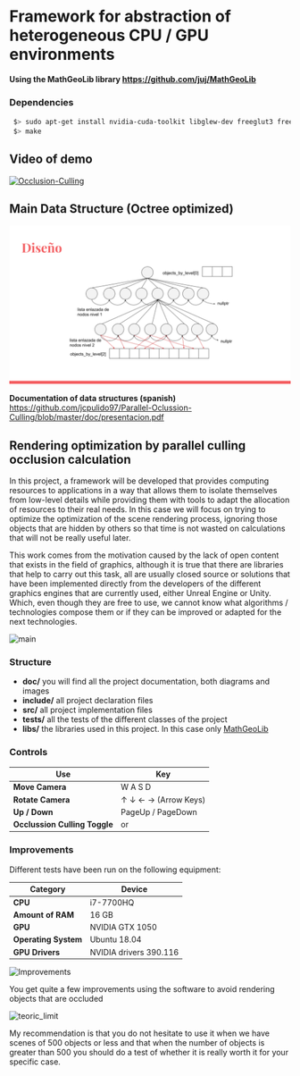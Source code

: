 # Framework for abstraction of heterogeneous CPU / GPU environments

**Using the MathGeoLib library https://github.com/juj/MathGeoLib**

### Dependencies

```bash
 $> sudo apt-get install nvidia-cuda-toolkit libglew-dev freeglut3 freeglut3-dev libglfw3 libglfw3-dev
 $> make
```

## Video of demo
[![Occlusion-Culling](https://i.imgur.com/uopEtAv.jpeg)](https://vimeo.com/348480920 "Occlusion-Culling")

## Main Data Structure (Octree optimized)
![tree](https://raw.githubusercontent.com/jcpulido97/Parallel-Oclussion-Culling/master/doc/img/arbol.png)

**Documentation of data structures (spanish)** https://github.com/jcpulido97/Parallel-Oclussion-Culling/blob/master/doc/presentacion.pdf

## Rendering optimization by parallel culling occlusion calculation

In this project, a framework will be developed that provides computing resources to applications in a way that allows them to isolate themselves from low-level details while providing them with tools to adapt the allocation of resources to their real needs. In this case we will focus on trying to optimize the optimization of the scene rendering process, ignoring those objects that are hidden by others so that time is not wasted on calculations that will not be really useful later.

This work comes from the motivation caused by the lack of open content that exists in the field of graphics, although it is true that there are libraries that help to carry out this task, all are usually closed source or solutions that have been implemented directly from the developers of the different graphics engines that are currently used, either Unreal Engine or Unity. Which, even though they are free to use, we cannot know what algorithms / technologies compose them or if they can be improved or adapted for the next technologies.

![main](https://raw.githubusercontent.com/jcpulido97/TFG/master/doc/img/screenshot.png?token=AFM4SFGQLZNL2OPI63JE7AC5CCQRA)

### Structure

- **doc/** you will find all the project documentation, both diagrams and images
- **include/** all project declaration files
- **src/** all project implementation files
- **tests/** all the tests of the different classes of the project
- **libs/** the libraries used in this project. In this case only [MathGeoLib](https://github.com/juj/MathGeoLib)


### Controls

| Use | Key |
| ----------------------------- | ---------------------- |
| **Move Camera** | W A S D |
| **Rotate Camera** | ↑ ↓ ← → (Arrow Keys) |
| **Up / Down** | PageUp / PageDown |
| **Occlussion Culling Toggle** | or |

### Improvements
Different tests have been run on the following equipment:

| Category | Device |
| --------------------- | ---------------------- |
| **CPU** | i7-7700HQ |
| **Amount of RAM** | 16 GB |
| **GPU** | NVIDIA GTX 1050 |
| **Operating System** | Ubuntu 18.04 |
| **GPU Drivers** | NVIDIA drivers 390.116 |

![Improvements](https://raw.github.com/jcpulido97/TFG/master/doc/img/prune_benchmark.svg?sanitize=true)

You get quite a few improvements using the software to avoid rendering objects that are occluded

![teoric_limit](https://raw.github.com/jcpulido97/TFG/master/doc/img/teoric_limit.svg?sanitize=true)

My recommendation is that you do not hesitate to use it when we have scenes of 500 objects or less and that when the number of objects is greater than 500 you should do a test of whether it is really worth it for your specific case.
